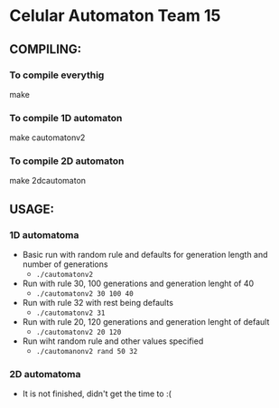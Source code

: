 # Celular Automaton Team 15
## COMPILING:
### To compile everythig
make
### To compile 1D automaton
make cautomatonv2
### To compile 2D automaton
make 2dcautomaton

## USAGE:
### 1D automatoma
- Basic run with random rule and defaults for generation length and number of generations
    - `./cautomatonv2`
- Run with rule 30, 100 generations and generation lenght of 40
    - `./cautomatonv2 30 100 40`
- Run with rule 32 with rest being defaults 
    - `./cautomatonv2 31`
- Run with rule 20, 120 generations and generation lenght of default
    - `./cautomatonv2 20 120`
- Run wiht random rule and other values specified
    - `./cautomanonv2 rand 50 32`

### 2D automatoma
- It is not finished, didn't get the time to :(

 

